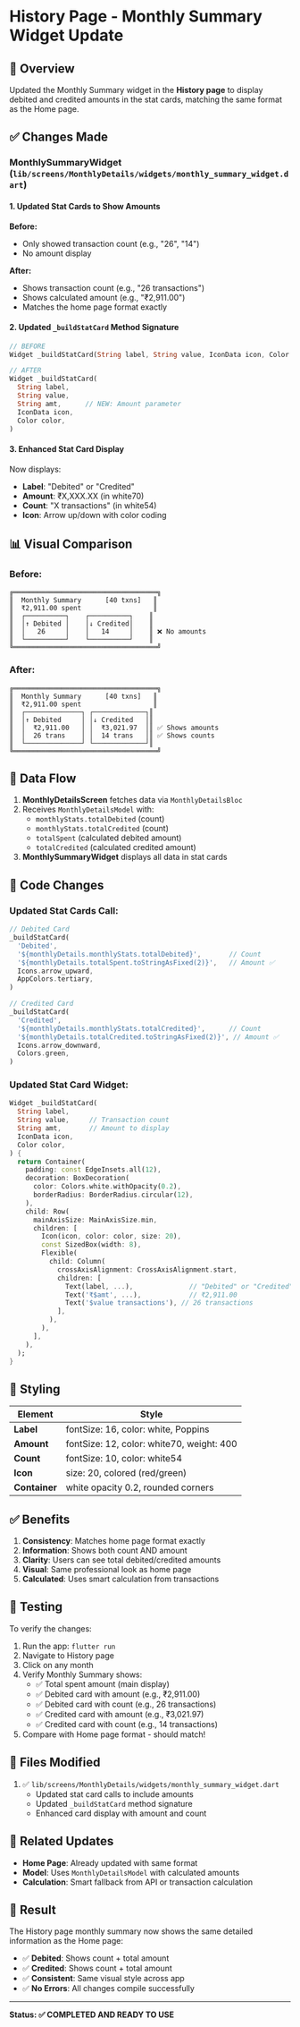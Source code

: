 # History Page - Monthly Summary Widget Update

## 🎯 Overview
Updated the Monthly Summary widget in the **History page** to display debited and credited amounts in the stat cards, matching the same format as the Home page.

## ✅ Changes Made

### **MonthlySummaryWidget** (`lib/screens/MonthlyDetails/widgets/monthly_summary_widget.dart`)

#### 1. Updated Stat Cards to Show Amounts
**Before:**
- Only showed transaction count (e.g., "26", "14")
- No amount display

**After:**
- Shows transaction count (e.g., "26 transactions")
- Shows calculated amount (e.g., "₹2,911.00")
- Matches the home page format exactly

#### 2. Updated `_buildStatCard` Method Signature
```dart
// BEFORE
Widget _buildStatCard(String label, String value, IconData icon, Color color)

// AFTER
Widget _buildStatCard(
  String label,
  String value,
  String amt,      // NEW: Amount parameter
  IconData icon,
  Color color,
)
```

#### 3. Enhanced Stat Card Display
Now displays:
- **Label**: "Debited" or "Credited"
- **Amount**: ₹X,XXX.XX (in white70)
- **Count**: "X transactions" (in white54)
- **Icon**: Arrow up/down with color coding

## 📊 Visual Comparison

### Before:
```
╔════════════════════════════════════╗
║  Monthly Summary      [40 txns]   ║
║  ₹2,911.00 spent                  ║
║  ┌──────────┐    ┌──────────┐    ║
║  │↑ Debited │    │↓ Credited│    ║
║  │   26     │    │   14     │    ║ ❌ No amounts
║  └──────────┘    └──────────┘    ║
╚════════════════════════════════════╝
```

### After:
```
╔════════════════════════════════════╗
║  Monthly Summary      [40 txns]   ║
║  ₹2,911.00 spent                  ║
║  ┌──────────────┐ ┌─────────────┐║
║  │↑ Debited     │ │↓ Credited   │║
║  │  ₹2,911.00   │ │  ₹3,021.97  │║ ✅ Shows amounts
║  │  26 trans    │ │  14 trans   │║ ✅ Shows counts
║  └──────────────┘ └─────────────┘║
╚════════════════════════════════════╝
```

## 🔄 Data Flow

1. **MonthlyDetailsScreen** fetches data via `MonthlyDetailsBloc`
2. Receives `MonthlyDetailsModel` with:
   - `monthlyStats.totalDebited` (count)
   - `monthlyStats.totalCredited` (count)
   - `totalSpent` (calculated debited amount)
   - `totalCredited` (calculated credited amount)
3. **MonthlySummaryWidget** displays all data in stat cards

## 📝 Code Changes

### Updated Stat Cards Call:
```dart
// Debited Card
_buildStatCard(
  'Debited',
  '${monthlyDetails.monthlyStats.totalDebited}',       // Count
  '${monthlyDetails.totalSpent.toStringAsFixed(2)}',   // Amount ✅
  Icons.arrow_upward,
  AppColors.tertiary,
)

// Credited Card
_buildStatCard(
  'Credited',
  '${monthlyDetails.monthlyStats.totalCredited}',      // Count
  '${monthlyDetails.totalCredited.toStringAsFixed(2)}', // Amount ✅
  Icons.arrow_downward,
  Colors.green,
)
```

### Updated Stat Card Widget:
```dart
Widget _buildStatCard(
  String label,
  String value,     // Transaction count
  String amt,       // Amount to display
  IconData icon,
  Color color,
) {
  return Container(
    padding: const EdgeInsets.all(12),
    decoration: BoxDecoration(
      color: Colors.white.withOpacity(0.2),
      borderRadius: BorderRadius.circular(12),
    ),
    child: Row(
      mainAxisSize: MainAxisSize.min,
      children: [
        Icon(icon, color: color, size: 20),
        const SizedBox(width: 8),
        Flexible(
          child: Column(
            crossAxisAlignment: CrossAxisAlignment.start,
            children: [
              Text(label, ...),              // "Debited" or "Credited"
              Text('₹$amt', ...),            // ₹2,911.00
              Text('$value transactions'), // 26 transactions
            ],
          ),
        ),
      ],
    ),
  );
}
```

## 🎨 Styling

| Element | Style |
|---------|-------|
| **Label** | fontSize: 16, color: white, Poppins |
| **Amount** | fontSize: 12, color: white70, weight: 400 |
| **Count** | fontSize: 10, color: white54 |
| **Icon** | size: 20, colored (red/green) |
| **Container** | white opacity 0.2, rounded corners |

## ✅ Benefits

1. **Consistency**: Matches home page format exactly
2. **Information**: Shows both count AND amount
3. **Clarity**: Users can see total debited/credited amounts
4. **Visual**: Same professional look as home page
5. **Calculated**: Uses smart calculation from transactions

## 🧪 Testing

To verify the changes:
1. Run the app: `flutter run`
2. Navigate to History page
3. Click on any month
4. Verify Monthly Summary shows:
   - ✅ Total spent amount (main display)
   - ✅ Debited card with amount (e.g., ₹2,911.00)
   - ✅ Debited card with count (e.g., 26 transactions)
   - ✅ Credited card with amount (e.g., ₹3,021.97)
   - ✅ Credited card with count (e.g., 14 transactions)
5. Compare with Home page format - should match!

## 📂 Files Modified

1. ✅ `lib/screens/MonthlyDetails/widgets/monthly_summary_widget.dart`
   - Updated stat card calls to include amounts
   - Updated `_buildStatCard` method signature
   - Enhanced card display with amount and count

## 🔗 Related Updates

- **Home Page**: Already updated with same format
- **Model**: Uses `MonthlyDetailsModel` with calculated amounts
- **Calculation**: Smart fallback from API or transaction calculation

## 🎉 Result

The History page monthly summary now shows the same detailed information as the Home page:
- ✅ **Debited**: Shows count + total amount
- ✅ **Credited**: Shows count + total amount
- ✅ **Consistent**: Same visual style across app
- ✅ **No Errors**: All changes compile successfully

---

**Status: ✅ COMPLETED AND READY TO USE**

